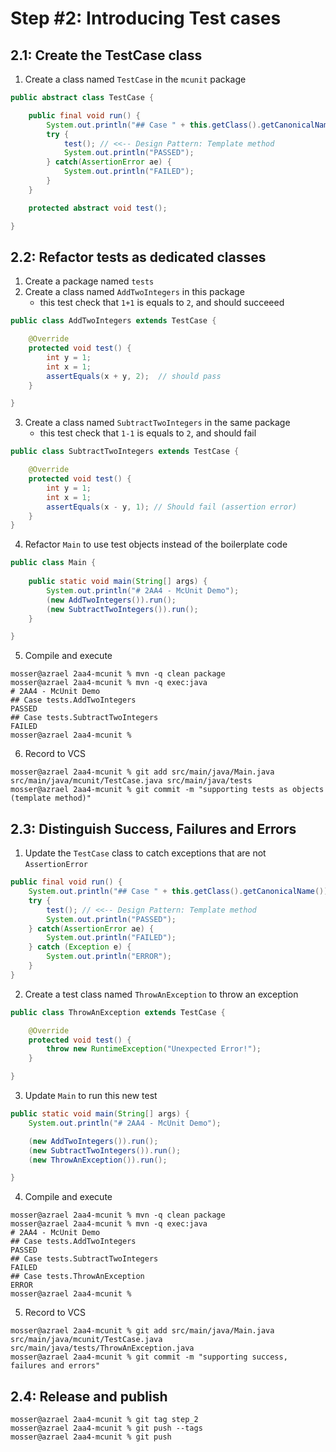 # Step #2: Introducing Test cases

## 2.1: Create the TestCase class

1. Create a class named `TestCase` in the `mcunit` package

```java
public abstract class TestCase {

    public final void run() { 
        System.out.println("## Case " + this.getClass().getCanonicalName());
        try {
            test(); // <<-- Design Pattern: Template method
            System.out.println("PASSED");
        } catch(AssertionError ae) {
            System.out.println("FAILED");
        }
    }

    protected abstract void test();

}
```

## 2.2: Refactor tests as dedicated classes

1. Create a package named `tests`
2. Create a class named `AddTwoIntegers` in this package
    - this test check that `1+1` is equals to `2`, and should succeeed

```java
public class AddTwoIntegers extends TestCase {

    @Override
    protected void test() {
        int y = 1;
        int x = 1;
        assertEquals(x + y, 2);  // should pass
    }

}
```

3. Create a class named `SubtractTwoIntegers` in the same package
    - this test check that `1-1` is equals to `2`, and should fail

```java
public class SubtractTwoIntegers extends TestCase {

    @Override
    protected void test() {
        int y = 1;
        int x = 1;
        assertEquals(x - y, 1); // Should fail (assertion error)
    }
}
```

4. Refactor `Main` to use test objects instead of the boilerplate code

```java
public class Main {
    
    public static void main(String[] args) {
        System.out.println("# 2AA4 - McUnit Demo");
        (new AddTwoIntegers()).run();
        (new SubtractTwoIntegers()).run();
    }

}
```
5. Compile and execute

```
mosser@azrael 2aa4-mcunit % mvn -q clean package
mosser@azrael 2aa4-mcunit % mvn -q exec:java    
# 2AA4 - McUnit Demo
## Case tests.AddTwoIntegers
PASSED
## Case tests.SubtractTwoIntegers
FAILED
mosser@azrael 2aa4-mcunit % 
```

6. Record to VCS

```
mosser@azrael 2aa4-mcunit % git add src/main/java/Main.java src/main/java/mcunit/TestCase.java src/main/java/tests 
mosser@azrael 2aa4-mcunit % git commit -m "supporting tests as objects (template method)"
```

## 2.3: Distinguish Success, Failures and Errors

1. Update the `TestCase` class to catch exceptions that are not `AssertionError`

```java
public final void run() { 
    System.out.println("## Case " + this.getClass().getCanonicalName());
    try {
        test(); // <<-- Design Pattern: Template method
        System.out.println("PASSED");
    } catch(AssertionError ae) {
        System.out.println("FAILED");
    } catch (Exception e) {
        System.out.println("ERROR");
    }
}
```

2. Create a test class named `ThrowAnException` to throw an exception

```java 
public class ThrowAnException extends TestCase {

    @Override
    protected void test() {
        throw new RuntimeException("Unexpected Error!");
    }

}
```

3. Update `Main` to run this new test

```java
public static void main(String[] args) {
    System.out.println("# 2AA4 - McUnit Demo");

    (new AddTwoIntegers()).run();
    (new SubtractTwoIntegers()).run();
    (new ThrowAnException()).run();

}
```

4. Compile and execute

```
mosser@azrael 2aa4-mcunit % mvn -q clean package  
mosser@azrael 2aa4-mcunit % mvn -q exec:java
# 2AA4 - McUnit Demo
## Case tests.AddTwoIntegers
PASSED
## Case tests.SubtractTwoIntegers
FAILED
## Case tests.ThrowAnException
ERROR
mosser@azrael 2aa4-mcunit %
```

5. Record to VCS

```
mosser@azrael 2aa4-mcunit % git add src/main/java/Main.java  src/main/java/mcunit/TestCase.java src/main/java/tests/ThrowAnException.java 
mosser@azrael 2aa4-mcunit % git commit -m "supporting success, failures and errors"
```

## 2.4: Release and publish

```
mosser@azrael 2aa4-mcunit % git tag step_2
mosser@azrael 2aa4-mcunit % git push --tags
mosser@azrael 2aa4-mcunit % git push
```
